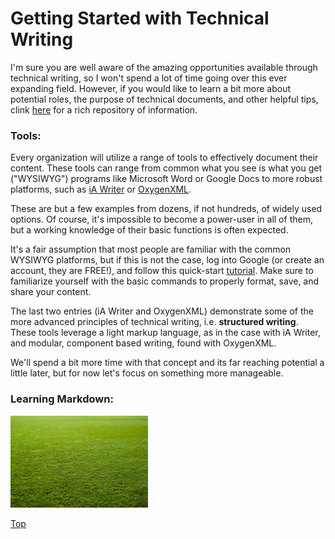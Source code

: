 # Getting Started with Technical Writing

I'm sure you are well aware of the amazing opportunities available through technical writing, so I won't spend a lot of time going over this ever expanding field. However, if you would like to learn a bit more about potential roles, the purpose of technical documents, and other helpful tips, clink [here](https://idratherbewriting.com/) for a rich repository of information.  

### Tools:

Every organization will utilize a range of tools to effectively document their content. These tools can range from common what you see is what you get ("WYSIWYG") programs like Microsoft Word or Google Docs to more robust platforms, such as [iA Writer](https://ia.net/writer) or [OxygenXML](https://www.oxygenxml.com/).  

These are but a few examples from dozens, if not hundreds, of widely used options. Of course, it's impossible to become a power-user in all of them, but a working knowledge of their basic functions is often expected.   

It's a fair assumption that most people are familiar with the common WYSIWYG platforms, but if this is not the case, log into Google (or create an account, they are FREE!), and follow this quick-start [tutorial](https://support.google.com/docs/answer/7068618?hl=en&co=GENIE.Platform%3DDesktop&oco=0). Make sure to familiarize yourself with the basic commands to properly format, save, and share your content.  

The last two entries (iA Writer and OxygenXML) demonstrate some of the more advanced principles of technical writing, i.e. **structured writing**. These tools leverage a light markup language, as in the case with iA Writer, and modular, component based writing, found with OxygenXML.  

We'll spend a bit more time with that concept and its far reaching potential a little later, but for now let's focus on something more manageable.  

### Learning Markdown:

![Image](https://raw.githubusercontent.com/grassLEE/grassleeblog/main/images/grass.jpg)

[Top](#getting-started-with-technical-writing)
